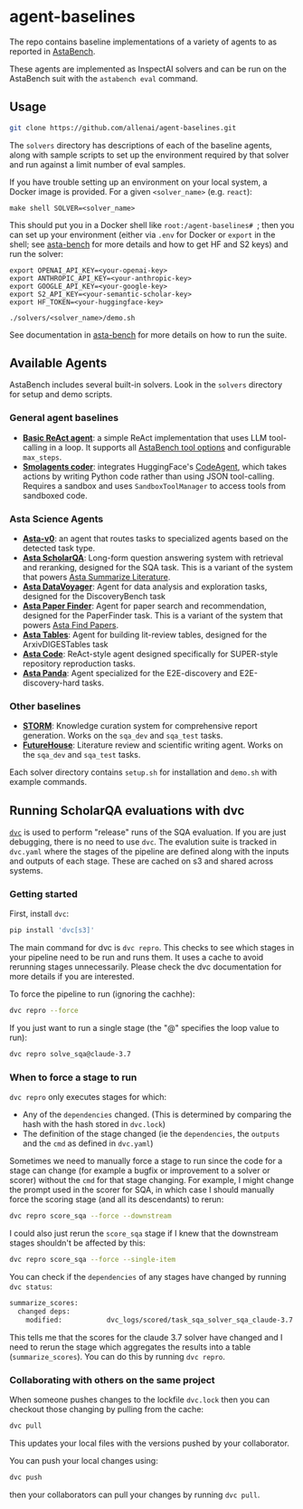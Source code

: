 # agent-baselines

The repo contains baseline implementations of a variety of agents to as reported in [AstaBench](https://github.com/allenai/asta-bench).

These agents are implemented as InspectAI solvers and can be run on the AstaBench suit with the `astabench eval` command.

## Usage

```bash
git clone https://github.com/allenai/agent-baselines.git
```

The `solvers` directory has descriptions of each of the baseline agents, along with sample scripts to set up the environment required by that solver and
run against a limit number of eval samples.

If you have trouble setting up an environment on your local system, a Docker image is provided.  For a given `<solver_name>` (e.g. `react`):

```commandline
make shell SOLVER=<solver_name>
```
This should put you in a Docker shell like `root:/agent-baselines# `; then you can set up your environment (either via `.env` for Docker or `export` in the shell; see [asta-bench](https://github.com/allenai/asta-bench) for more details and how to get HF and S2 keys) and run the solver:

```commandline
export OPENAI_API_KEY=<your-openai-key>
export ANTHROPIC_API_KEY=<your-anthropic-key>
export GOOGLE_API_KEY=<your-google-key>
export S2_API_KEY=<your-semantic-scholar-key>
export HF_TOKEN=<your-huggingface-key>

./solvers/<solver_name>/demo.sh
```

See documentation in [asta-bench](https://github.com/allenai/asta-bench) for more details on how to run the suite.


## Available Agents

AstaBench includes several built-in solvers. Look in the `solvers` directory for setup and demo scripts.

### General agent baselines

- [**Basic ReAct agent**](/solvers/react/): a simple ReAct implementation that uses LLM tool-calling in a loop. It supports all [AstaBench tool options](https://github.com/allenai/asta-bench?tab=readme-ov-file#tools-and-utilities) and configurable `max_steps`.
- [**Smolagents coder**](/solvers/smolagents/): integrates HuggingFace's [CodeAgent](https://github.com/huggingface/smolagents), which takes actions by writing Python code rather than using JSON tool-calling. Requires a sandbox and uses `SandboxToolManager` to access tools from sandboxed code.

### Asta Science Agents
- [**Asta-v0**](/solvers/asta-v0/): an agent that routes tasks to specialized agents based on the detected task type.
- [**Asta ScholarQA**](/solvers/sqa/): Long-form question answering system with retrieval and reranking, designed for the SQA task.  This is a variant of the system that powers [Asta Summarize Literature](https://asta.allen.ai/synthesize).
- [**Asta DataVoyager**](/solvers/datavoyager/): Agent for data analysis and exploration tasks, designed for the DiscoveryBench task
- [**Asta Paper Finder**](/solvers/paper_finder): Agent for paper search and recommendation, designed for the PaperFinder task.   This is a variant of the system that powers [Asta Find Papers](https://asta.allen.ai/discover).
- [**Asta Tables**](/solvers/arxivdigestables/): Agent for building lit-review tables, designed for the ArxivDIGESTables task
- [**Asta Code**](/solvers/super/): ReAct-style agent designed specifically for SUPER-style repository reproduction tasks.
- [**Asta Panda**](/solvers/e2e_discovery/): Agent specialized for the E2E-discovery and E2E-discovery-hard tasks.


### Other baselines
- [**STORM**](/solvers/storm/): Knowledge curation system for comprehensive report generation.  Works on the `sqa_dev` and `sqa_test` tasks.
- [**FutureHouse**](/solvers/futurehouse/): Literature review and scientific writing agent.  Works on the `sqa_dev` and `sqa_test` tasks.

Each solver directory contains `setup.sh` for installation and `demo.sh` with example commands.

## Running ScholarQA evaluations with dvc
[`dvc`](dvc.org) is used to perform "release" runs of the SQA evaluation. If you are just debugging, there is no need to use `dvc`. The evalution suite is tracked in `dvc.yaml` where the stages of the pipeline are defined along with the inputs and outputs of each stage. These are cached on s3 and shared across systems.

### Getting started

First, install `dvc`:

``` bash
pip install 'dvc[s3]'
```

The main command for dvc is `dvc repro`. This checks to see which stages in your pipeline need to be run and runs them. It uses a cache to avoid rerunning stages unnecessarily. Please check the dvc documentation for more details if you are interested.

To force the pipeline to run (ignoring the cachhe):

``` bash
dvc repro --force
```

If you just want to run a single stage (the "@" specifies the loop value to run):

``` bash
dvc repro solve_sqa@claude-3.7
```

### When to force a stage to run
`dvc repro` only executes stages for which:
* Any of the `dependencies` changed. (This is determined by comparing the hash with the hash stored in `dvc.lock`)
* The definition of the stage changed (ie the `dependencies`, the `outputs` and the `cmd` as defined in `dvc.yaml`)

Sometimes we need to manually force a stage to run since the code for a stage can change (for example a bugfix or improvement to a solver or scorer) without the `cmd` for that stage changing. For example, I might change the prompt used in the scorer for SQA, in which case I should manually force the scoring stage (and all its descendants) to rerun:

``` bash
dvc repro score_sqa --force --downstream
```

I could also just rerun the `score_sqa` stage if I knew that the downstream stages shouldn't be affected by this:
``` bash
dvc repro score_sqa --force --single-item
```

You can check if the `dependencies` of any stages have changed by running `dvc status`:

``` bash
summarize_scores:
  changed deps:
    modified:           dvc_logs/scored/task_sqa_solver_sqa_claude-3.7.eval
```
This tells me that the scores for the claude 3.7 solver have changed and I need to rerun the stage which aggregates the results into a table (`summarize_scores`). You can do this by running `dvc repro`.

### Collaborating with others on the same project
When someone pushes changes to the lockfile `dvc.lock` then you can checkout those changing by pulling from the cache:

``` bash
dvc pull
```

This updates your local files with the versions pushed by your collaborator.

You can push your local changes using:

``` bash
dvc push
```
then your collaborators can pull your changes by running `dvc pull`.
